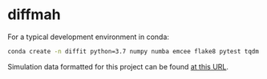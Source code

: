 # diffmah

For a typical development environment in conda:

```bash
conda create -n diffit python=3.7 numpy numba emcee flake8 pytest tqdm pyyaml jax ipython jupyter matplotlib scipy h5py
```

Simulation data formatted for this project can be found [at this URL](https://portal.nersc.gov/project/hacc/aphearin/umachine_sfh_jonas/full_histories/binary_column_store).
